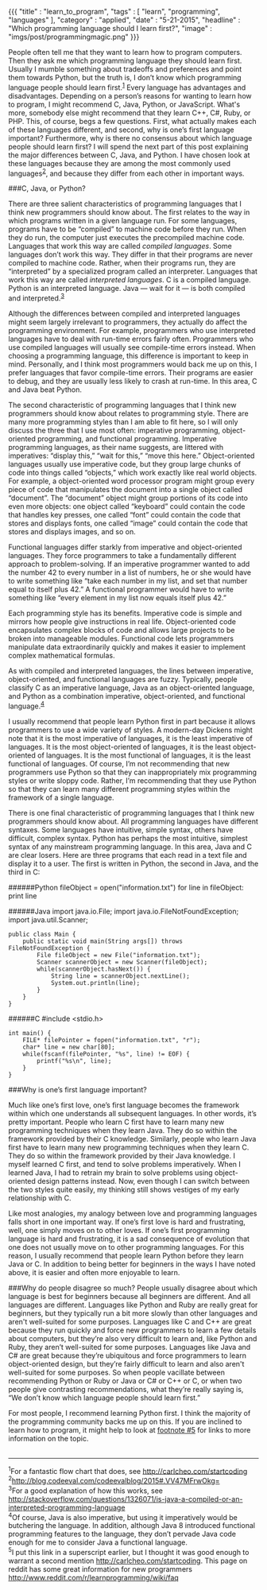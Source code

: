 {{{
    "title"    : "learn_to_program",
    "tags"     : [ "learn", "programming", "languages" ],
    "category" : "applied",
    "date"     : "5-21-2015",
    "headline" : "Which programming language should I learn first?",
    "image"    : "imgs/post/programmingmagic.png"
}}}

People often tell me that they want to learn how to program computers. Then they ask me which programming language they should learn first. Usually I mumble something about tradeoffs and preferences and point them towards Python, but the truth is, I don’t know which programming language people should learn first.<sup><a href="#sup1" class="dark-link">1</a></sup> Every language has advantages and disadvantages. Depending on a person’s reasons for wanting to learn how to program, I might recommend C, Java, Python, or JavaScript. What's more, somebody else might recommend that they learn C++, C#, Ruby, or PHP. This, of course, begs a few questions. First, what actually makes each of these languages different, and second, why is one’s first language important? Furthermore, why is there no consensus about which language people should learn first? I will spend the next part of this post explaining the major differences between C, Java, and Python. I have chosen look at these languages because they are among the most commonly used languages<sup><a href="#sup2" class="dark-link">2</a></sup>, and because they differ from each other in important ways.

###C, Java, or Python?

There are three salient characteristics of programming languages that I think new programmers should know about. The first relates to the way in which programs written in a given language run. For some languages, programs have to be “compiled” to machine code before they run. When they do run, the computer just executes the precompiled machine code. Languages that work this way are called *compiled languages*. Some languages don’t work this way. They differ in that their programs are never compiled to machine code. Rather, when their programs run, they are “interpreted” by a specialized program called an interpreter. Languages that work this way are called *interpreted languages*. C is a compiled language. Python is an interpreted language. Java — wait for it — is both compiled and interpreted.<sup><a href="#sup3" class="dark-link">3</a></sup>

Although the differences between compiled and interpreted languages might seem largely irrelevant to programmers, they actually do affect the programming environment. For example, programmers who use interpreted languages have to deal with run-time errors fairly often. Programmers who use compiled languages will usually see compile-time errors instead. When choosing a programming language, this difference is important to keep in mind. Personally, and I think most programmers would back me up on this, I prefer languages that favor compile-time errors. Their programs are easier to debug, and they are usually less likely to crash at run-time. In this area, C and Java beat Python.

The second characteristic of programming languages that I think new programmers should know about relates to programming style. There are many more programming styles than I am able to fit here, so I will only discuss the three that I use most often: imperative programming, object-oriented programming, and functional programming. Imperative programming languages, as their name suggests, are littered with imperatives: “display this,” “wait for this,” “move this here.” Object-oriented languages usually use imperative code, but they group large chunks of code into things called “objects,” which work exactly like real world objects. For example, a object-oriented word processor program might group every piece of code that manipulates the document into a single object called “document”. The “document” object might group portions of its code into even more objects: one object called “keyboard” could contain the code that handles key presses, one called “font” could contain the code that stores and displays fonts, one called “image” could contain the code that stores and displays images, and so on.

Functional languages differ starkly from imperative and object-oriented languages. They force programmers to take a fundamentally different approach to problem-solving. If an imperative programmer wanted to add the number 42 to every number in a list of numbers, he or she would have to write something like “take each number in my list, and set that number equal to itself plus 42.” A functional programmer would have to write something like “every element in my list now equals itself plus 42.”

Each programming style has its benefits. Imperative code is simple and mirrors how people give instructions in real life. Object-oriented code encapsulates complex blocks of code and allows large projects to be broken into manageable modules. Functional code lets programmers manipulate data extraordinarily quickly and makes it easier to implement complex mathematical formulas.

As with compiled and interpreted languages, the lines between imperative, object-oriented, and functional languages are fuzzy. Typically, people classify C as an imperative language, Java as an object-oriented language, and Python as a combination imperative, object-oriented, and functional language.<sup><a href="#sup4" class="dark-link">4</a></sup>

I usually recommend that people learn Python first in part because it allows programmers to use a wide variety of styles. A modern-day Dickens might note that it is the most imperative of languages, it is the least imperative of languages. It is the most object-oriented of languages, it is the least object-oriented of languages. It is the most functional of languages, it is the least functional of languages. Of course, I’m not recommending that new programmers use Python so that they can inappropriately mix programming styles or write sloppy code. Rather, I’m recommending that they use Python so that they can learn many different programming styles within the framework of a single language.

There is one final characteristic of programming languages that I think new programmers should know about. All programming languages have different syntaxes. Some languages have intuitive, simple syntax, others have difficult, complex syntax. Python has perhaps the most intuitive, simplest syntax of any mainstream programming language. In this area, Java and C are clear losers. Here are three programs that each read in a text file and display it to a user. The first is written in Python, the second in Java, and the third in C:

######Python
    fileObject = open("information.txt")
    for line in fileObject:
        print line

######Java
    import java.io.File;
    import java.io.FileNotFoundException;
    import java.util.Scanner;
    
    public class Main {
        public static void main(String args[]) throws FileNotFoundException {
            File fileObject = new File("information.txt");
            Scanner scannerObject = new Scanner(fileObject);
            while(scannerObject.hasNext()) {
                String line = scannerObject.nextLine();
                System.out.println(line);
            }
        }
    }

######C
    #include <stdio.h>
    
    int main() {
        FILE* filePointer = fopen("information.txt", "r");
        char* line = new char[80];
        while(fscanf(filePointer, "%s", line) != EOF) {
            printf("%s\n", line);
        }
    }

###Why is one’s first language important?

Much like one’s first love, one’s first language becomes the framework within which one understands all subsequent languages. In other words, it’s pretty important. People who learn C first have to learn many new programming techniques when they learn Java. They do so within the framework provided by their C knowledge. Similarly, people who learn Java first have to learn many new programming techniques when they learn C. They do so within the framework provided by their Java knowledge. I myself learned C first, and tend to solve problems imperatively. When I learned Java, I had to retrain my brain to solve problems using object-oriented design patterns instead. Now, even though I can switch between the two styles quite easily, my thinking still shows vestiges of my early relationship with C.

Like most analogies, my analogy between love and programming languages falls short in one important way. If one’s first love is hard and frustrating, well, one simply moves on to other loves. If one’s first programming language is hard and frustrating, it is a sad consequence of evolution that one does not usually move on to other programming languages. For this reason, I usually recommend that people learn Python before they learn Java or C. In addition to being better for beginners in the ways I have noted above, it is easier and often more enjoyable to learn.

###Why do people disagree so much?
People usually disagree about which language is best for beginners because all beginners are different. And all languages are different. Languages like Python and Ruby are really great for beginners, but they typically run a bit more slowly than other languages and aren't well-suited for some purposes. Languages like C and C++ are great because they run quickly and force new programmers to learn a few details about computers, but they’re also very difficult to learn and, like Python and Ruby, they aren’t well-suited for some purposes. Languages like Java and C# are great because they’re ubiquitous and force programmers to learn object-oriented design, but they’re fairly difficult to learn and also aren't well-suited for some purposes. So when people vacillate between recommending Python or Ruby or Java or C# or C++ or C, or when two people give contrasting recommendations, what they’re really saying is, “We don’t know which language people should learn first.”

For most people, I recommend learning Python first. I think the majority of the programming community backs me up on this. If you are inclined to learn how to program, it might help to look at <a href="#sup4" class="dark-link">footnote #5</a> for links to more information on the topic.
<br />
<br />
***
<sup id="sup1">1</sup>For a fantastic flow chart that does, see http://carlcheo.com/startcoding  
<sup id="sup2">2</sup>http://blog.codeeval.com/codeevalblog/2015#.VV47MFrwOkg=  
<sup id="sup3">3</sup>For a good explanation of how this works, see http://stackoverflow.com/questions/1326071/is-java-a-compiled-or-an-interpreted-programming-language  
<sup id="sup4">4</sup>Of course, Java is also imperative, but using it imperatively would be butchering the language. In addition, although Java 8 introduced functional programming features to the language, they don’t pervade Java code enough for me to consider Java a functional language.  
<sup id="sup5">5</sup>I put this link in a superscript earlier, but I thought it was good enough to warrant a second mention http://carlcheo.com/startcoding. This page on reddit has some great information for new programmers http://www.reddit.com/r/learnprogramming/wiki/faq